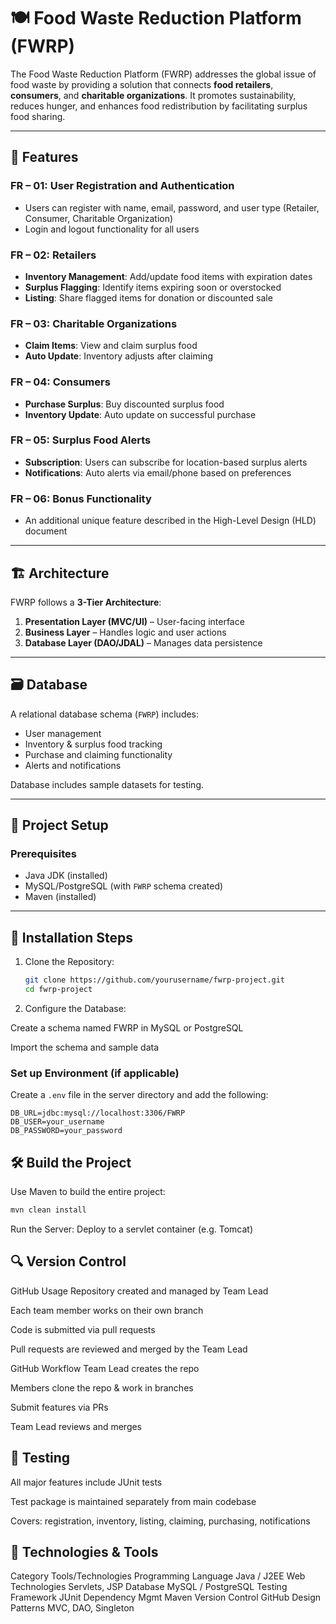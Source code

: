# 🍽️ Food Waste Reduction Platform (FWRP)

The Food Waste Reduction Platform (FWRP) addresses the global issue of food waste by providing a solution that connects **food retailers**, **consumers**, and **charitable organizations**. It promotes sustainability, reduces hunger, and enhances food redistribution by facilitating surplus food sharing.


---

## 🔑 Features

### FR – 01: User Registration and Authentication
- Users can register with name, email, password, and user type (Retailer, Consumer, Charitable Organization)
- Login and logout functionality for all users

### FR – 02: Retailers
- **Inventory Management**: Add/update food items with expiration dates
- **Surplus Flagging**: Identify items expiring soon or overstocked
- **Listing**: Share flagged items for donation or discounted sale

### FR – 03: Charitable Organizations
- **Claim Items**: View and claim surplus food
- **Auto Update**: Inventory adjusts after claiming

### FR – 04: Consumers
- **Purchase Surplus**: Buy discounted surplus food
- **Inventory Update**: Auto update on successful purchase

### FR – 05: Surplus Food Alerts
- **Subscription**: Users can subscribe for location-based surplus alerts
- **Notifications**: Auto alerts via email/phone based on preferences

### FR – 06: Bonus Functionality
- An additional unique feature described in the High-Level Design (HLD) document

---

## 🏗️ Architecture

FWRP follows a **3-Tier Architecture**:

1. **Presentation Layer (MVC/UI)** – User-facing interface
2. **Business Layer** – Handles logic and user actions
3. **Database Layer (DAO/JDAL)** – Manages data persistence

---

## 🗃️ Database

A relational database schema (`FWRP`) includes:

- User management
- Inventory & surplus food tracking
- Purchase and claiming functionality
- Alerts and notifications

Database includes sample datasets for testing.

---

## 📂 Project Setup

### Prerequisites
- Java JDK (installed)
- MySQL/PostgreSQL (with `FWRP` schema created)
- Maven (installed)

---

## 🚀 Installation Steps

1. Clone the Repository:
   ```bash
   git clone https://github.com/yourusername/fwrp-project.git
   cd fwrp-project
2. Configure the Database:

Create a schema named FWRP in MySQL or PostgreSQL

Import the schema and sample data

### Set up Environment (if applicable)

Create a `.env` file in the server directory and add the following:

```env
DB_URL=jdbc:mysql://localhost:3306/FWRP
DB_USER=your_username
DB_PASSWORD=your_password
```

## 🛠️ Build the Project
Use Maven to build the entire project:

```bash
mvn clean install
```
Run the Server:
Deploy to a servlet container (e.g. Tomcat)

## 🔍 Version Control
GitHub Usage
Repository created and managed by Team Lead

Each team member works on their own branch

Code is submitted via pull requests

Pull requests are reviewed and merged by the Team Lead

GitHub Workflow
Team Lead creates the repo

Members clone the repo & work in branches

Submit features via PRs

Team Lead reviews and merges

## 🧪 Testing
All major features include JUnit tests

Test package is maintained separately from main codebase

Covers: registration, inventory, listing, claiming, purchasing, notifications

## 🧰 Technologies & Tools
Category	Tools/Technologies
Programming Language	Java / J2EE
Web Technologies	Servlets, JSP
Database	MySQL / PostgreSQL
Testing Framework	JUnit
Dependency Mgmt	Maven
Version Control	GitHub
Design Patterns	MVC, DAO, Singleton
